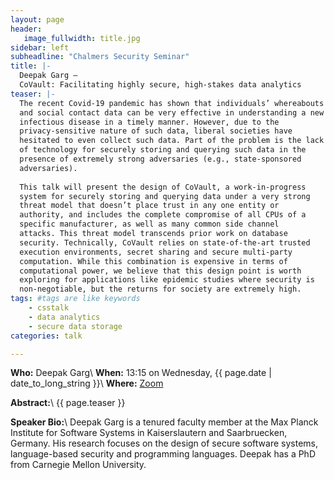 ```yaml
---
layout: page
header:
   image_fullwidth: title.jpg
sidebar: left
subheadline: "Chalmers Security Seminar"
title: |-
  Deepak Garg —
  CoVault: Facilitating highly secure, high-stakes data analytics
teaser: |-
  The recent Covid-19 pandemic has shown that individuals’ whereabouts
  and social contact data can be very effective in understanding a new
  infectious disease in a timely manner. However, due to the
  privacy-sensitive nature of such data, liberal societies have
  hesitated to even collect such data. Part of the problem is the lack
  of technology for securely storing and querying such data in the
  presence of extremely strong adversaries (e.g., state-sponsored
  adversaries).
  
  This talk will present the design of CoVault, a work-in-progress
  system for securely storing and querying data under a very strong
  threat model that doesn’t place trust in any one entity or
  authority, and includes the complete compromise of all CPUs of a
  specific manufacturer, as well as many common side channel
  attacks. This threat model transcends prior work on database
  security. Technically, CoVault relies on state-of-the-art trusted
  execution environments, secret sharing and secure multi-party
  computation. While this combination is expensive in terms of
  computational power, we believe that this design point is worth
  exploring for applications like epidemic studies where security is
  non-negotiable, but the returns for society are extremely high.
tags: #tags are like keywords
    - csstalk
    - data analytics
    - secure data storage
categories: talk

---
```

**Who:**  Deepak Garg\\
**When:**  13:15 on Wednesday, {{ page.date | date_to_long_string }}\\
**Where:**  [Zoom](https://chalmers.zoom.us/j/65786317139?pwd=U1FlMks3THpNNG1WaFRJNkJxQXdBQT09)

**Abstract:**\\
{{ page.teaser }}

**Speaker Bio:**\\
Deepak Garg is a tenured faculty member at the Max Planck Institute
for Software Systems in Kaiserslautern and Saarbruecken, Germany. His
research focuses on the design of secure software systems,
language-based security and programming languages. Deepak has a PhD
from Carnegie Mellon University.
